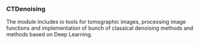 ### CTDenoising

The module includes io tools for tomographic images, processing image functions and implementation of bunch of classical denoising methods and methods based on Deep Learning.
